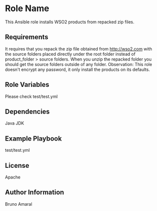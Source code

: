 Role Name
=========

This Ansible role installs WSO2 products from repacked zip files.

Requirements
------------
It requires that you repack the zip file obtained from http://wso2.com with the source folders placed directly under the root folder instead of product_folder > source folders.
When you unzip the repacked folder you should get the source folders outside of any folder.
Observation: This role doesn't encrypt any password, it only install the products on its defaults. 

Role Variables
--------------
Please check test/test.yml

Dependencies
------------
Java JDK

Example Playbook
----------------
test/test.yml

License
-------

Apache

Author Information
------------------

Bruno Amaral
